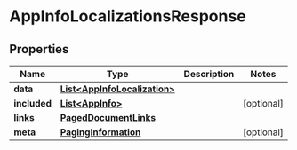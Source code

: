 

# AppInfoLocalizationsResponse


## Properties

| Name | Type | Description | Notes |
|------------ | ------------- | ------------- | -------------|
|**data** | [**List&lt;AppInfoLocalization&gt;**](AppInfoLocalization.md) |  |  |
|**included** | [**List&lt;AppInfo&gt;**](AppInfo.md) |  |  [optional] |
|**links** | [**PagedDocumentLinks**](PagedDocumentLinks.md) |  |  |
|**meta** | [**PagingInformation**](PagingInformation.md) |  |  [optional] |



